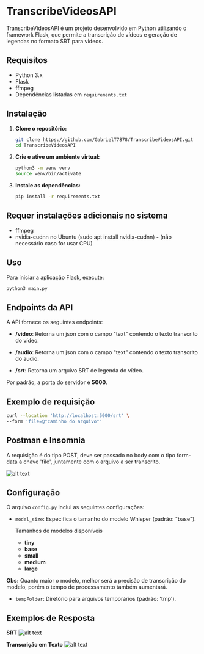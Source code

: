 
# TranscribeVideosAPI

TranscribeVideosAPI é um projeto desenvolvido em Python utilizando o framework Flask, que permite a transcrição de vídeos e geração de legendas no formato SRT para videos.





## Requisitos

- Python 3.x
- Flask
- ffmpeg
- Dependências listadas em `requirements.txt`

## Instalação

1. **Clone o repositório:**

   ```sh
   git clone https://github.com/GabrielT7878/TranscribeVideosAPI.git
   cd TranscribeVideosAPI
   ```

2. **Crie e ative um ambiente virtual:**

   ```sh
   python3 -m venv venv
   source venv/bin/activate
   ```

3. **Instale as dependências:**

   ```sh
   pip install -r requirements.txt
   ```
   
## Requer instalações adicionais no sistema

- ffmpeg
- nvidia-cudnn no Ubuntu (sudo apt install nvidia-cudnn) - (não necessário caso for usar CPU)

## Uso

Para iniciar a aplicação Flask, execute:

```sh
python3 main.py
```

## Endpoints da API

A API fornece os seguintes endpoints:

- **/video**: Retorna um json com o campo "text" contendo o texto transcrito do vídeo.

- **/audio**: Retorna um json com o campo "text" contendo o texto transcrito do audio.

- **/srt**: Retorna um arquivo SRT de legenda do vídeo.


Por padrão, a porta do servidor é **5000**.



## Exemplo de requisição
```sh
curl --location 'http://localhost:5000/srt' \
--form 'file=@"caminho do arquivo"'
```

## Postman e Insomnia

A requisição é do tipo POST, deve ser passado no body com o tipo form-data a chave 'file', juntamente com o arquivo a ser transcrito.

![alt text](https://live.staticflickr.com/65535/53777576071_d115644f0b_c.jpg)


## Configuração

O arquivo `config.py` inclui as seguintes configurações:

- `model_size`: Especifica o tamanho do modelo Whisper (padrão: "base").

    Tamanhos de modelos disponíveis
    - **tiny**
    - **base**
    - **small**
    - **medium**
    - **large**
    
**Obs:** Quanto maior o modelo, melhor será a precisão de transcrição do modelo, porém o tempo de processamento também aumentará.
- `tempFolder`: Diretório para arquivos temporários (padrão: 'tmp').

## Exemplos de Resposta

**SRT**
![alt text](https://live.staticflickr.com/65535/53778052229_ba037f1bd7_c.jpg)

**Transcrição em Texto**
![alt text](https://live.staticflickr.com/65535/53778055994_8aaacaef14_c.jpg)

